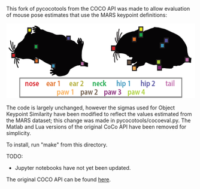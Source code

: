 This fork of pycocotools from the COCO API was made to allow evaluation of mouse pose estimates that use the MARS keypoint definitions:
<p align=center>
<img src=MARS_kpt_reference.png height=200>
</p>
The code is largely unchanged, however the sigmas used for Object Keypoint Similarity have been modified to reflect the values estimated from the MARS dataset; this change was made in pycocotools/cocoeval.py. The Matlab and Lua versions of the original CoCo API have been removed for simplicity.

To install, run "make" from this directory.

TODO:
* Jupyter notebooks have not yet been updated.

The original COCO API can be found [here](https://github.com/cocodataset/cocoapi).
